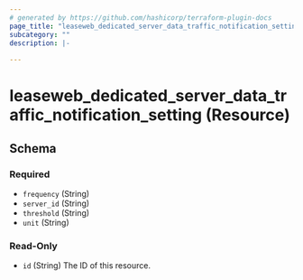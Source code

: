```yaml
---
# generated by https://github.com/hashicorp/terraform-plugin-docs
page_title: "leaseweb_dedicated_server_data_traffic_notification_setting Resource - leaseweb"
subcategory: ""
description: |-
  
---
```


# leaseweb_dedicated_server_data_traffic_notification_setting (Resource)





<!-- schema generated by tfplugindocs -->
## Schema

### Required

- `frequency` (String)
- `server_id` (String)
- `threshold` (String)
- `unit` (String)

### Read-Only

- `id` (String) The ID of this resource.
